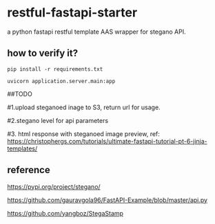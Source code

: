 # restful-fastapi-starter
a python fastapi   restful template AAS wrapper for stegano API.

## how to verify it?
```
pip install -r requirements.txt

```
```
uvicorn application.server.main:app
```

##TODO

#1.upload steganoed inage to S3, return url for usage.

#2.stegano level for api parameters

#3. html response with steganoed image preview, ref: https://christophergs.com/tutorials/ultimate-fastapi-tutorial-pt-6-jinja-templates/


## reference


https://pypi.org/project/stegano/

https://github.com/gauravgola96/FastAPI-Example/blob/master/api.py


https://github.com/yangboz/StegaStamp
